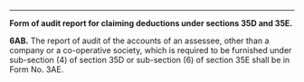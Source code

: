 ****

**Form of audit report for claiming deductions under sections 35D and 35E.**

**6AB.** The report of audit of the accounts of an assessee, other than a company or a co-operative society, which is required to be furnished under sub-section (4) of section 35D or sub-section (6) of section 35E shall be in Form No. 3AE.